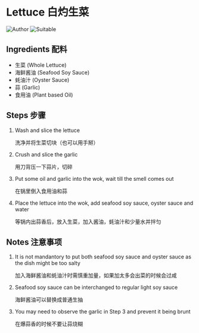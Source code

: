 # Lettuce 白灼生菜

![Author](https://img.shields.io/badge/Author-wwdpm__b1owcar-blueviolet)
![Suitable](https://img.shields.io/badge/Suitable%20For-2--4%20People-brightgreen)

## Ingredients 配料

- 生菜 (Whole Lettuce)
- 海鲜酱油 (Seafood Soy Sauce)
- 蚝油汁 (Oyster Sauce)
- 蒜 (Garlic)
- 食用油 (Plant based Oil)

## Steps 步骤

1.  Wash and slice the lettuce

    洗净并将生菜切块（也可以用手掰）

2.  Crush and slice the garlic

    用刀背压一下蒜片，切碎

3.  Put some oil and garlic into the wok, wait till the smell comes out

    在锅里倒入食用油和蒜

4.  Place the lettuce into the wok, add seafood soy sauce, oyster sauce and water
    
    等锅内出蒜香后，放入生菜，加入酱油，蚝油汁和少量水并拌匀

## Notes 注意事项

1.  It is not mandantory to put both seafood soy sauce and oyster sauce as the dish might be too salty
    
    加入海鲜酱油和蚝油汁时需慎重加量，如果加太多会出菜的时候会过咸

2.  Seafood soy sauce can be interchanged to regular light soy sauce
    
    海鲜酱油可以替换成普通生抽

3.  You may need to observe the garlic in Step 3 and prevent it being brunt
    
    在爆蒜香的时候不要让蒜烧糊
